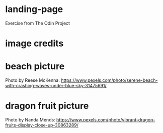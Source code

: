 # landing-page
Exercise from The Odin Project

# image credits

# beach picture
Photo by Reese McKenna: https://www.pexels.com/photo/serene-beach-with-crashing-waves-under-blue-sky-31475691/

# dragon fruit picture
Photo by Nanda Mends: https://www.pexels.com/photo/vibrant-dragon-fruits-display-close-up-30863289/